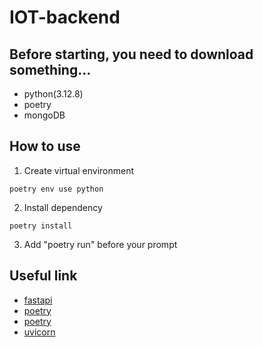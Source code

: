 # IOT-backend

## Before starting, you need to download something...

- python(3.12.8)
- poetry
- mongoDB

## How to use

1. Create virtual environment

```
poetry env use python
```

2. Install dependency

```
poetry install
```

3. Add "poetry run" before your prompt

## Useful link

- [fastapi](https://ithelp.ithome.com.tw/articles/10320028)
- [poetry](https://blog.kyomind.tw/python-poetry/)
- [poetry](https://realnewbie.com/coding/python/python-poetry/)
- [uvicorn](https://realnewbie.com/coding/python/introduction-to-uvicorn-high-performance-asgi-server/)
